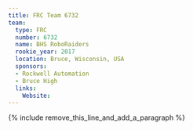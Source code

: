 ```yaml
---
title: FRC Team 6732
team:
  type: FRC
  number: 6732
  name: BHS RoboRaiders
  rookie_year: 2017
  location: Bruce, Wisconsin, USA
  sponsors:
  - Rockwell Automation
  - Bruce High
  links:
    Website:
---
```


{% include remove_this_line_and_add_a_paragraph %}